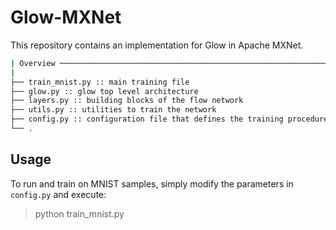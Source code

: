 # Glow-MXNet

This repository contains an implementation for Glow in Apache MXNet.

```bash
| Overview ────────────────────────────────────────────────────────────|
|
├── train_mnist.py :: main training file
├── glow.py :: glow top level architecture 
├── layers.py :: building blocks of the flow network
├── utils.py :: utilities to train the network
├── config.py :: configuration file that defines the training procedure
└── .
```

## Usage

To run and train on MNIST samples, simply modify the parameters in `config.py` and execute:

> python train_mnist.py

